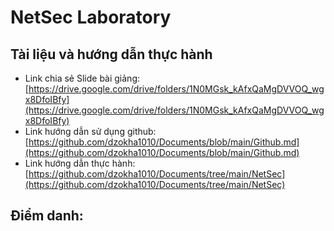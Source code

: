 # NetSec Laboratory
## Tài liệu và hướng dẫn thực hành
- Link chia sẻ Slide bài giảng: [https://drive.google.com/drive/folders/1N0MGsk_kAfxQaMgDVVOQ_wgx8DfoIBfy](https://drive.google.com/drive/folders/1N0MGsk_kAfxQaMgDVVOQ_wgx8DfoIBfy)
- Link hướng dẫn sử dụng github: [https://github.com/dzokha1010/Documents/blob/main/Github.md](https://github.com/dzokha1010/Documents/blob/main/Github.md)
- Link hướng dẫn thực hành: [https://github.com/dzokha1010/Documents/tree/main/NetSec](https://github.com/dzokha1010/Documents/tree/main/NetSec)
## Điểm danh:

  
